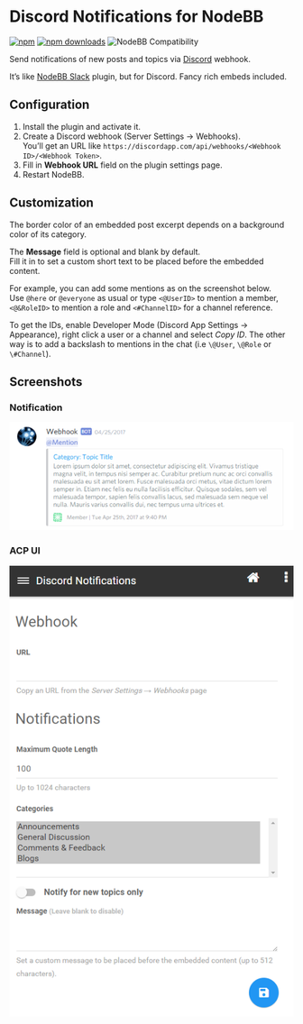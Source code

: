 # Discord Notifications for NodeBB

[![npm](https://img.shields.io/npm/v/nodebb-plugin-discord-notification.svg)](https://www.npmjs.com/package/nodebb-plugin-discord-notification) [![npm downloads](https://img.shields.io/npm/dt/nodebb-plugin-discord-notification.svg)](https://www.npmjs.com/package/nodebb-plugin-discord-notification) ![NodeBB Compatibility](https://packages.nodebb.org/api/v1/plugins/nodebb-plugin-discord-notification/compatibility.png)

Send notifications of new posts and topics via [Discord](https://discordapp.com/) webhook.

It’s like [NodeBB Slack](https://github.com/pichalite/nodebb-plugin-slack-extended) plugin, but for Discord. Fancy rich embeds included.

## Configuration

1. Install the plugin and activate it.
2. Create a Discord webhook (Server Settings &rarr; Webhooks).  
    You’ll get an URL like `https://discordapp.com/api/webhooks/<Webhook ID>/<Webhook Token>`.
3. Fill in **Webhook URL** field on the plugin settings page.
4. Restart NodeBB.

## Customization

The border color of an embedded post excerpt depends on a background color of its category.

The **Message** field is optional and blank by default.  
Fill it in to set a custom short text to be placed before the embedded content.

For example, you can add some mentions as on the screenshot below.  
Use `@here` or `@everyone` as usual or type `<@UserID>` to mention a member, `<@&RoleID>` to mention a role and `<#ChannelID>` for a channel reference.

To get the IDs, enable Developer Mode (Discord App Settings &rarr; Appearance), right click a user or a channel and select *Copy ID*. The other way is to add a backslash to mentions in the chat (i.e `\@User`, `\@Role` or `\#Channel`).

## Screenshots

### Notification

![ACP](screenshots/message.png)

### ACP UI

![ACP](screenshots/ui.png)
